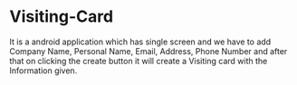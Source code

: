 # Visiting-Card
It is a android application which has single screen and we have to add Company Name, Personal Name, Email, Address, Phone Number and after that on clicking the create button it will create a Visiting card with the Information given. 
